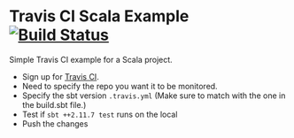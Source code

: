 # Travis CI Scala Example [![Build Status](https://travis-ci.org/kwoolytech/Travis-CI-Scala-Example.svg?branch=master)](https://travis-ci.org/kwoolytech/Travis-CI-Scala-Example)

Simple Travis CI example for a Scala project.

 - Sign up for [Travis CI](https://travis-ci.org/getting_started).
  - Need to specify the repo you want it to be monitored.  
 - Specify the sbt version ```.travis.yml``` (Make sure to match with the one in the  build.sbt file.)
 - Test if ```sbt ++2.11.7 test``` runs on the local 
 - Push the changes
